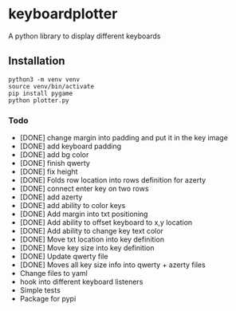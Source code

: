 # keyboardplotter
A python library to display different keyboards

## Installation
```
python3 -m venv venv
source venv/bin/activate
pip install pygame
python plotter.py
```

### Todo
- [DONE] change margin into padding and put it in the key image
- [DONE] add keyboard padding
- [DONE] add bg color
- [DONE] finish qwerty
- [DONE] fix height
- [DONE] Folds row location into rows definition for azerty
- [DONE] connect enter key on two rows
- [DONE] add azerty
- [DONE] add ability to color keys
- [DONE] Add margin into txt positioning
- [DONE] Add ability to offset keyboard to x,y location
- [DONE] Add ability to change key text color
- [DONE] Move txt location into key definition
- [DONE] Move key size into key definition
- [DONE] Update qwerty file
- [DONE] Moves all key size info into qwerty + azerty files
- Change files to yaml
- hook into different keyboard listeners
- Simple tests
- Package for pypi
